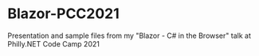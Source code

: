# Blazor-PCC2021
Presentation and sample files from my "Blazor - C# in the Browser" talk at Philly.NET Code Camp 2021
